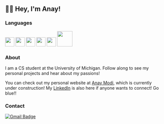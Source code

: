 ## 👋🏾 Hey, I'm Anay! 

### Languages
<img src = 'https://github.com/MarikIshtar007/MarikIshtar007/blob/master/images/cpp.svg' width='30'/> <img src = 'https://github.com/MarikIshtar007/MarikIshtar007/blob/master/images/python2.png' height='30'/>  <img src = 'https://github.com/MarikIshtar007/MarikIshtar007/blob/master/images/html.svg' width='30'/> <img src = 'https://github.com/MarikIshtar007/MarikIshtar007/blob/master/images/css.svg' width='30'/> <img src = 'https://github.com/MarikIshtar007/MarikIshtar007/blob/master/images/js.svg' width='30'/> <img src =
'https://upload.wikimedia.org/wikipedia/commons/8/87/Sql_data_base_with_logo.png' width = '50'/>

 ### About
I am a CS student at the University of Michigan.
Follow along to see my personal projects and hear about my passions!

You can check out my personal website at [Anay Modi](https://anay-m.github.io), which is currently under construction!
My [LinkedIn](https://www.linkedin.com/in/anay-modi/) is also here if anyone wants to connect! Go blue!!

### Contact
[![Gmail Badge](https://img.shields.io/badge/-anaym@umich.edu-c14438?style=flat-square&logo=Gmail&logoColor=white&link=mailto:anaym@umich.edu)](mailto:anaym@umich.edu)

<!--
**anay-m/anay-m** is a ✨ _special_ ✨ repository because its `README.md` (this file) appears on your GitHub profile.

Here are some ideas to get you started:

- 🔭 I’m currently working on ...
- 🌱 I’m currently learning ...
- 👯 I’m looking to collaborate on ...
- 🤔 I’m looking for help with ...
- 💬 Ask me about ...
- 📫 How to reach me: ...
- 😄 Pronouns: ...
- ⚡ Fun fact: ...
-->
